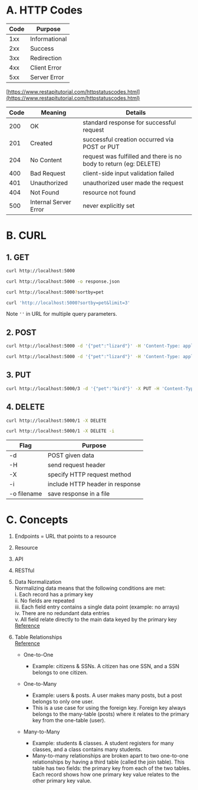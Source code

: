 # A. HTTP Codes

| Code | Purpose       |
| ---- | ------------- |
| 1xx  | Informational |
| 2xx  | Success       |
| 3xx  | Redirection   |
| 4xx  | Client Error  |
| 5xx  | Server Error  |

[https://www.restapitutorial.com/httpstatuscodes.html](https://www.restapitutorial.com/httpstatuscodes.html)

| Code | Meaning               | Details                                                           |
| ---- | --------------------- | ----------------------------------------------------------------- |
| 200  | OK                    | standard response for successful request                          |
| 201  | Created               | successful creation occurred via POST or PUT                      |
| 204  | No Content            | request was fulfilled and there is no body to return (eg: DELETE) |
| 400  | Bad Request           | client-side input validation failed                               |
| 401  | Unauthorized          | unauthorized user made the request                                |
| 404  | Not Found             | resource not found                                                |
| 500  | Internal Server Error | never explicitly set                                              |

# B. CURL

## 1. GET

```bash
curl http://localhost:5000
```

```bash
curl http://localhost:5000 -o response.json
```

```bash
curl http://localhost:5000?sortby=pet
```

```bash
curl 'http://localhost:5000?sortby=pet&limit=3'
```

Note `''` in URL for multiple query parameters.

## 2. POST

```bash
curl http://localhost:5000 -d '{"pet":"lizard"}' -H 'Content-Type: application/json'
```

```bash
curl http://localhost:5000 -d '{"pet":"lizard"}' -H 'Content-Type: application/json' -H 'name:divya' -H 'password: password'  # send authentication credentials
```

## 3. PUT

```bash
curl http://localhost:5000/3 -d '{"pet":"bird"}' -X PUT -H 'Content-Type: application/json'
```

## 4. DELETE

```bash
curl http://localhost:5000/1 -X DELETE
```

```bash
curl http://localhost:5000/1 -X DELETE -i
```

| Flag        | Purpose                         |
| ----------- | ------------------------------- |
| -d          | POST given data                 |
| -H          | send request header             |
| -X          | specify HTTP request method     |
| -i          | include HTTP header in response |
| -o filename | save response in a file         |

# C. Concepts

1. Endpoints = URL that points to a resource
2. Resource
3. API
4. RESTful

5. Data Normalization  
Normalizing data means that the following conditions are met:  
    i. Each record has a primary key  
    ii. No fields are repeated  
    iii. Each field entry contains a single data point (example: no arrays)  
    iv. There are no redundant data entries  
    v. All field relate directly to the main data keyed by the primary key  
[Reference](https://www.youtube.com/watch?v=TUsoTNch95w)

6. Table Relationships  
    [Reference](https://www.youtube.com/watch?v=-Bau_Ed18Og)
    - One-to-One
        - Example: citizens & SSNs. A citizen has one SSN, and a SSN belongs to one citizen.

    - One-to-Many
        - Example: users & posts. A user makes many posts, but a post belongs to only one user.
        - This is a use case for using the foreign key. Foreign key always belongs to the many-table (posts) where it relates to the primary key from the one-table (user).

    - Many-to-Many
        - Example: students & classes. A student registers for many classes, and a class contains many students.
        - Many-to-many relationships are broken apart to two one-to-one relationships by having a third table (called the join table). This table has two fields: the primary key from each of the two tables. Each record shows how one primary key value relates to the other primary key value.
